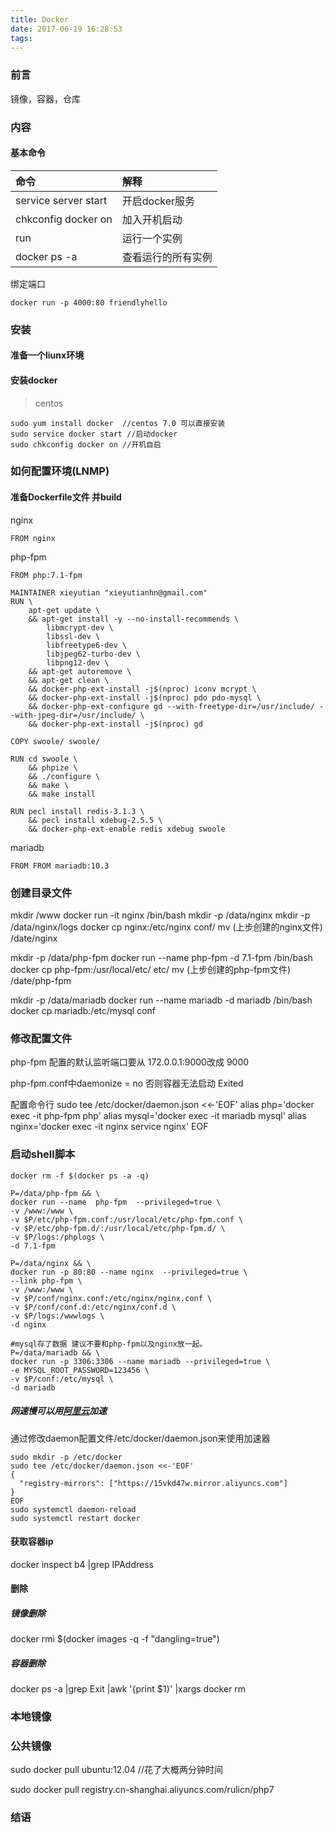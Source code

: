 ```yaml
---
title: Docker
date: 2017-06-19 16:28:53
tags:
---
```


### 前言
镜像，容器，仓库

### 内容

#### 基本命令

|命令|解释|
|:--|:--|
|service server start|开启docker服务|
|chkconfig docker on  |加入开机启动|
|run|运行一个实例|
|docker ps -a |查看运行的所有实例|
 
绑定端口
``` 
docker run -p 4000:80 friendlyhello
```

### 安装
#### 准备一个liunx环境

#### 安装docker
>centos

```
sudo yum install docker  //centos 7.0 可以直接安装
sudo service docker start //启动docker
sudo chkconfig docker on //开机自启
```


### 如何配置环境(LNMP)

#### 准备Dockerfile文件 并build

nginx 
```
FROM nginx
```

php-fpm
```
FROM php:7.1-fpm

MAINTAINER xieyutian "xieyutianhn@gmail.com"
RUN \
    apt-get update \
    && apt-get install -y --no-install-recommends \
        libmcrypt-dev \
        libssl-dev \
        libfreetype6-dev \
        libjpeg62-turbo-dev \
        libpng12-dev \
    && apt-get autoremove \
    && apt-get clean \
    && docker-php-ext-install -j$(nproc) iconv mcrypt \
    && docker-php-ext-install -j$(nproc) pdo pdo-mysql \
    && docker-php-ext-configure gd --with-freetype-dir=/usr/include/ --with-jpeg-dir=/usr/include/ \
    && docker-php-ext-install -j$(nproc) gd

COPY swoole/ swoole/

RUN cd swoole \
    && phpize \
    && ./configure \
    && make \
    && make install

RUN pecl install redis-3.1.3 \
    && pecl install xdebug-2.5.5 \
    && docker-php-ext-enable redis xdebug swoole

```

mariadb
```
FROM FROM mariadb:10.3
```


### 创建目录文件
mkdir /www
docker run -it nginx /bin/bash
mkdir -p /data/nginx
mkdir -p /data/nginx/logs
docker cp nginx:/etc/nginx conf/
mv (上步创建的nginx文件)  /date/nginx


mkdir -p /data/php-fpm 
docker run --name php-fpm -d 7.1-fpm /bin/bash
docker cp php-fpm:/usr/local/etc/ etc/
mv (上步创建的php-fpm文件) /date/php-fpm

mkdir -p /data/mariadb
docker run --name mariadb -d mariadb /bin/bash
docker cp mariadb:/etc/mysql conf

### 修改配置文件
php-fpm 配置的默认监听端口要从 172.0.0.1:9000改成 9000

php-fpm.conf中daemonize = no
否则容器无法启动 Exited

配置命令行
sudo tee /etc/docker/daemon.json <<-'EOF'
alias php='docker exec -it php-fpm php'
alias mysql='docker exec -it mariadb mysql'
alias nginx='docker exec -it nginx service nginx'
EOF


### 启动shell脚本
```
docker rm -f $(docker ps -a -q)

P=/data/php-fpm && \
docker run --name  php-fpm  --privileged=true \
-v /www:/www \
-v $P/etc/php-fpm.conf:/usr/local/etc/php-fpm.conf \
-v $P/etc/php-fpm.d/:/usr/local/etc/php-fpm.d/ \
-v $P/logs:/phplogs \
-d 7.1-fpm

P=/data/nginx && \
docker run -p 80:80 --name nginx  --privileged=true \
--link php-fpm \
-v /www:/www \
-v $P/conf/nginx.conf:/etc/nginx/nginx.conf \
-v $P/conf/conf.d:/etc/nginx/conf.d \
-v $P/logs:/wwwlogs \
-d nginx

#mysql存了数据 建议不要和php-fpm以及nginx放一起。
P=/data/mariadb && \
docker run -p 3306:3306 --name mariadb --privileged=true \
-e MYSQL_ROOT_PASSWORD=123456 \
-v $P/conf:/etc/mysql \
-d mariadb

```


##### 网速慢可以用[阿里云](https://cr.console.aliyun.com/?spm=5176.1971733.2.28.60785837Gd4YZQ#/accelerator)加速 

通过修改daemon配置文件/etc/docker/daemon.json来使用加速器
```
sudo mkdir -p /etc/docker
sudo tee /etc/docker/daemon.json <<-'EOF'
{
  "registry-mirrors": ["https://15vkd47w.mirror.aliyuncs.com"]
}
EOF
sudo systemctl daemon-reload
sudo systemctl restart docker

```

#### 获取容器ip
docker inspect b4 |grep IPAddress


#### 删除

##### 镜像删除
docker rmi $(docker images -q -f "dangling=true")   

##### 容器删除
    
docker ps -a |grep Exit |awk '{print $1}' |xargs docker rm


### 本地镜像

### 公共镜像
sudo docker pull ubuntu:12.04 //花了大概两分钟时间

sudo docker pull registry.cn-shanghai.aliyuncs.com/rulicn/php7

### 结语